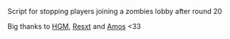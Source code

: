 Script for stopping players joining a zombies lobby after round 20

Big thanks to [HGM](https://github.com/NotHGM), [Resxt](https://github.com/Resxt) and [Amos](https://github.com/Ayymoss) <33
